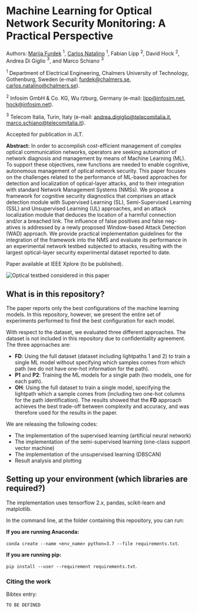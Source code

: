 # Machine Learning for Optical Network Security Monitoring: A Practical Perspective

Authors: [Marija Furdek](https://www.chalmers.se/en/staff/Pages/Marija-Furdek-Prekratic.aspx) $^1$, [Carlos Natalino](https://www.chalmers.se/en/staff/Pages/Carlos-Natalino-Da-Silva.aspx) $^1$, Fabian Lipp $^2$, David Hock $^2$, Andrea Di Giglio $^3$, and Marco Schiano $^3$

$^1$ Department of Electrical Engineering, Chalmers University of Technology, Gothenburg, Sweden (e-mail: furdek@chalmers.se, carlos.natalino@chalmers.se).

$^2$ Infosim GmbH & Co. KG, Wu ̈rzburg, Germany (e-mail: lipp@infosim.net, hock@infosim.net).

$^3$ Telecom Italia, Turin, Italy (e-mail: andrea.digiglio@telecomitalia.it, marco.schiano@telecomitalia.it).

Accepted for publication in JLT.

**Abstract:** In order to accomplish cost-efficient management of complex optical communication networks, operators are seeking automation of network diagnosis and management by means of Machine Learning (ML). To support these objectives, new functions are needed to enable cognitive, autonomous management of optical network security. This paper focuses on the challenges related to the performance of ML-based approaches for detection and localization of optical-layer attacks, and to their integration with standard Network Management Systems (NMSs).
We propose a framework for cognitive security diagnostics that comprises an attack detection module with Supervised Learning (SL), Semi-Supervised Learning (SSL) and Unsupervised Learning (UL) approaches, and an attack localization module that deduces the location of a harmful connection and/or a breached link. The influence of false positives and false neg- atives is addressed by a newly proposed Window-based Attack Detection (WAD) approach. We provide practical implementation guidelines for the integration of the framework into the NMS and evaluate its performance in an experimental network testbed subjected to attacks, resulting with the largest optical-layer security experimental dataset reported to date.

Paper available at IEEE Xplore (to be published).

![Optical testbed considered in this paper](optical-testbed.svg)

## What is in this repository?

The paper reports only the best configurations of the machine learning models. In this repository, however, we present the entire set of experiments performed to find the best configuration for each model.

With respect to the dataset, we evaluated three different approaches. The dataset is not included in this repository due to confidentiality agreement. The three approaches are:
- **FD**: Using the full dataset (dataset including lightpaths 1 and 2) to train a single ML model without specifying which samples comes from which path (we do not have one-hot information for the path).
- **P1** and **P2**: Training the ML models for a single path (two models, one for each path).
- **OH**: Using the full dataset to train a single model, specifying the lightpath which a sample comes from (including two one-hot columns for the path identification).
The results showed that the **FD** approach achieves the best trade-off between complexity and accuracy, and was therefore used for the results in the paper.

We are releasing the following codes:

- The implementation of the supervised learning (artificial neural network)
- The implementation of the semi-supervised learning (one-class support vector machine)
- The implementation of the unsupervised learning (DBSCAN)
- Result analysis and plotting


## Setting up your environment (which libraries are required?)

The implementation uses tensorflow 2.x, pandas, scikit-learn and matplotlib.

In the command line, at the folder containing this repository, you can run:

**If you are running Anaconda:**

`conda create --name <env_name> python=3.7 --file requirements.txt`.

**If you are running pip:**

`pip install --user --requirement requirements.txt`.

### Citing the work

Bibtex entry:

~~~~
TO BE DEFINED
~~~~
